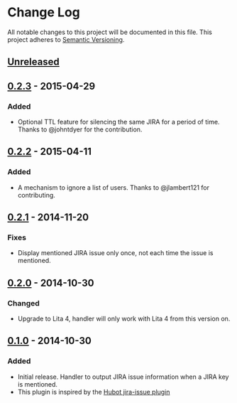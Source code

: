 # Change Log
All notable changes to this project will be documented in this file.
This project adheres to [Semantic Versioning](http://semver.org/).

## [Unreleased][unreleased]

## [0.2.3] - 2015-04-29
### Added
- Optional TTL feature for silencing the same JIRA for a period of time. Thanks
to @johntdyer for the contribution.

## [0.2.2] - 2015-04-11
### Added
- A mechanism to ignore a list of users. Thanks to @jlambert121 for contributing.

## [0.2.1] - 2014-11-20
### Fixes
- Display mentioned JIRA issue only once, not each time the issue is mentioned.

## [0.2.0] - 2014-10-30
### Changed
- Upgrade to Lita 4, handler will only work with Lita 4 from this version on.

## [0.1.0] - 2014-10-30
### Added
- Initial release. Handler to output JIRA issue information when a JIRA key is
  mentioned.
- This plugin is inspired by the [Hubot jira-issue plugin](
  https://github.com/github/hubot-scripts/blob/master/src/scripts/jira-issues.coffee)


[unreleased]: https://github.com/amaltson/lita-jira-issues/compare/v0.2.3...HEAD
[0.2.3]: https://github.com/amaltson/lita-jira-issues/compare/v0.2.2...v0.2.3
[0.2.2]: https://github.com/amaltson/lita-jira-issues/compare/v0.2.1...v0.2.2
[0.2.1]: https://github.com/amaltson/lita-jira-issues/compare/v0.2.0...v0.2.1
[0.2.0]: https://github.com/amaltson/lita-jira-issues/compare/v0.1.0...v0.2.0
[0.1.0]: https://github.com/amaltson/lita-jira-issues/compare/0b10b90...v0.1.0
